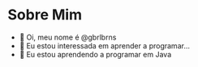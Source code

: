 # Sobre Mim


- 👋 Oi, meu nome é @gbrlbrns
- 👀 Eu estou interessada em aprender a programar...
- 🌱 Eu estou aprendendo a programar em Java

